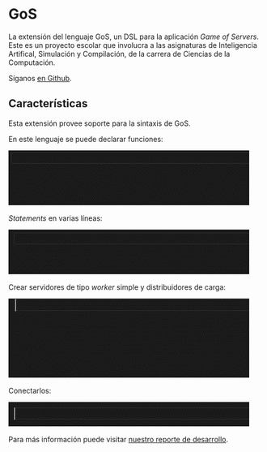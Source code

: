 # GoS

La extensi&oacute;n del lenguaje GoS, un DSL para la aplicaci&oacute;n *Game of Servers*. Este es un proyecto escolar que involucra a las asignaturas de Inteligencia Artifical, Simulaci&oacute;n y Compilaci&oacute;n, de la carrera de Ciencias de la Computaci&oacute;n.

S&iacute;ganos [en Github](https://github.com/CSProjectsAvatar/SimCopIA).

## Caracter&iacute;sticas
Esta extensi&oacute;n provee soporte para la sintaxis de GoS.

En este lenguaje se puede declarar funciones:

![func](imgs/func.gif)

*Statements* en varias l&iacute;neas:

![multiline](imgs/multiline.gif)

Crear servidores de tipo *worker* simple y distribuidores de carga:

![simple/distw](imgs/simplew-distw.gif)

Conectarlos:

![conn](imgs/conn.gif)

Para m&aacute;s informaci&oacute;n puede visitar [nuestro reporte de desarrollo](https://github.com/CSProjectsAvatar/SimCopIA/blob/dev/reporte.pdf).